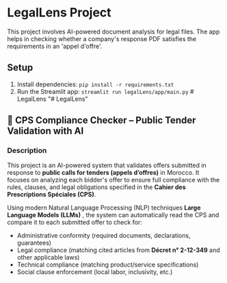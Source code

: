 # LegalLens Project

This project involves AI-powered document analysis for legal files. The app helps in checking whether a company's response PDF satisfies the requirements in an 'appel d'offre'.

## Setup

1. Install dependencies: `pip install -r requirements.txt`
2. Run the Streamlit app: `streamlit run legalLens/app/main.py`
#   L e g a l L e n s 
 
 "# LegalLens"

## 📄 CPS Compliance Checker – Public Tender Validation with AI

### Description

This project is an AI-powered system that validates offers submitted in response to **public calls for tenders (appels d’offres)** in Morocco. It focuses on analyzing each bidder's offer to ensure full compliance with the rules, clauses, and legal obligations specified in the **Cahier des Prescriptions Spéciales (CPS)**.

Using modern Natural Language Processing (NLP) techniques **Large Language Models (LLMs)** , the system can automatically read the CPS and compare it to each submitted offer to check for:

*  Administrative conformity (required documents, declarations, guarantees)
*  Legal compliance (matching cited articles from **Décret n° 2-12-349** and other applicable laws)
*  Technical compliance (matching product/service specifications)
*  Social clause enforcement (local labor, inclusivity, etc.)
